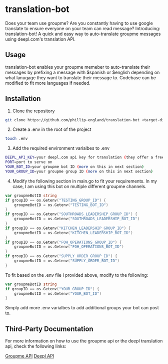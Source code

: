 # translation-bot

Does your team use groupme? Are you constantly having to use google translate to ensure everyone on your team can read message? Introducing: translation-bot! A quick and easy way to auto-translate groupme messages using deepl.com's translation API.

## Usage

translation-bot enables your groupme memeber to auto-translate their messages by prefixing a message with $spanish or $english depending on what lanugage they want to translate their message to. Codebase can be modified to fit more languages if needed.

## Installation

1. Clone the repository

```bash
git clone https://github.com/phillip-england/translation-bot <target-directory>
```

2. Create a .env in the root of the project

```bash
touch .env
```

3. Add the required environment varialbes to .env

```bash
DEEPL_API_KEY=your deepl.com api key for translation (they offer a free tier)
PORT=port to serve on
YOUR_BOT_ID=your groupme bot ID (more on this in next section)
YOUR_GROUP_ID=your groupme group ID (more on this in next section)
```

4. Modify the following section in main.go to fit your requirements. In my case, I am using this bot on multiple different groupme channels.

```go
var groupmeBotID string
if groupID == os.Getenv("TESTING_GROUP_ID") {
    groupmeBotID = os.Getenv("TESTING_BOT_ID")
}
if groupID == os.Getenv("SOUTHROADS_LEADERSHIP_GROUP_ID") {
    groupmeBotID = os.Getenv("SOUTHROADS_LEADERSHIP_BOT_ID")
}
if groupID == os.Getenv("KITCHEN_LEADERSHIP_GROUP_ID") {
    groupmeBotID = os.Getenv("KITCHEN_LEADERSHIP_BOT_ID")
}
if groupID == os.Getenv("FOH_OPERATIONS_GROUP_ID") {
    groupmeBotID = os.Getenv("FOH_OPERATIONS_BOT_ID")
}
if groupID == os.Getenv("SUPPLY_ORDER_GROUP_ID") {
    groupmeBotID = os.Getenv("SUPPLY_ORDER_BOT_ID")
}
```

To fit based on the .env file I provided above, modify to the following:

```go
var groupmeBotID string
if groupID == os.Getenv("YOUR_GROUP_ID") {
    groupmeBotID = os.Getenv("YOUR_BOT_ID")
}
```

Simply add more .env varialbes to add additional groups your bot can post to.

## Third-Party Documentation

For more information on how to use the groupme api or the deepl translation api, check the following links:

[Groupme API](https://dev.groupme.com/)
[Deepl API](https://www.deepl.com/translator) 

